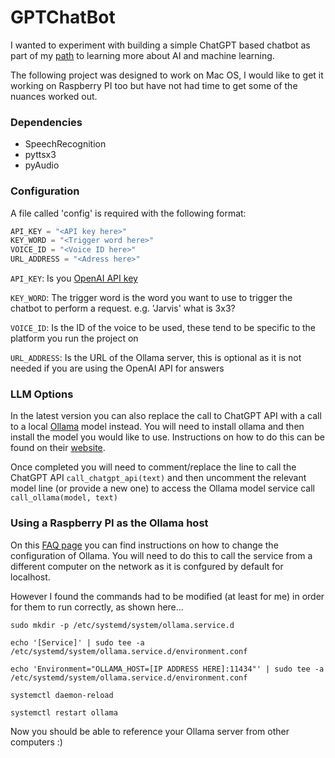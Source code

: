# GPTChatBot

I wanted to experiment with building a simple ChatGPT based chatbot as part of my [path](https://github.com/themotleycoder/learning-ml) to learning more about AI and machine learning.

The following project was designed to work on Mac OS, I would like to get it working on Raspberry PI too but have not had time to get some of the nuances worked out.

### Dependencies

- SpeechRecognition
- pyttsx3
- pyAudio

### Configuration
A file called 'config' is required with the following format:

```python
API_KEY = "<API key here>"
KEY_WORD = "<Trigger word here>"
VOICE_ID = "<Voice ID here>"
URL_ADDRESS = "<Adress here>"   
```

`API_KEY`: Is you [OpenAI API key](https://platform.openai.com/api-keys)

`KEY_WORD`: The trigger word is the word you want to use to trigger the chatbot to perform a request. e.g. 'Jarvis' what is 3x3?

`VOICE_ID`: Is the ID of the voice to be used, these tend to be specific to the platform you run the project on

`URL_ADDRESS`: Is the URL of the Ollama server, this is optional as it is not needed if you are using the OpenAI API for answers

### LLM Options
In the latest version you can also replace the call to ChatGPT API with a call to a local [Ollama](https://ollama.ai/) model instead. You will need to install ollama and then install the model you would like to use. Instructions on how to do this can be found on their [website](https://ollama.ai/).

Once completed you will need to comment/replace the line to call the ChatGPT API `call_chatgpt_api(text)` and then uncomment the relevant model line (or provide a new one) to access the Ollama model service call `call_ollama(model, text)`

### Using a Raspberry PI as the Ollama host

On this [FAQ page](https://github.com/jmorganca/ollama/blob/main/docs/faq.md#how-do-i-use-ollama-server-environment-variables-on-mac) you can find instructions on how to change the configuration of Ollama. You will need to do this to call the service from a different computer on the network as it is confgured by default for localhost.

However I found the commands had to be modified (at least for me) in order for them to run correctly, as shown here...

```
sudo mkdir -p /etc/systemd/system/ollama.service.d
```
```
echo '[Service]' | sudo tee -a /etc/systemd/system/ollama.service.d/environment.conf
```
```
echo 'Environment="OLLAMA_HOST=[IP ADDRESS HERE]:11434"' | sudo tee -a /etc/systemd/system/ollama.service.d/environment.conf
```
```
systemctl daemon-reload
```
```
systemctl restart ollama
```
Now you should be able to reference your Ollama server from other computers :) 

